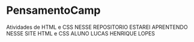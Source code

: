 # PensamentoCamp
Atividades de HTML e CSS
NESSE REPOSITORIO ESTAREI APRENTENDO NESSE SITE HTML e CSS
ALUNO LUCAS HENRIQUE LOPES  
